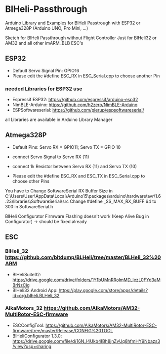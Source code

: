 # BlHeli-Passthrough
Arduino Library and Examples for BlHeli Passtrough with ESP32 or Atmega328P (Arduino UNO, Pro Mini, ...)


Sketch for BlHeli Passthrough without Flight Controller Just for BlHeli32 or AM32 and all other imARM_BLB ESC's


## ESP32
- Default Servo Signal Pin: GPIO16
- Please edit the #define ESC_RX in ESC_Serial.cpp to choose another Pin


### needed Libraries for ESP32 use
- Espressif ESP32: https://github.com/espressif/arduino-esp32
- NimBLE-Arduino: https://github.com/h2zero/NimBLE-Arduino
- ESPSoftwareserial: https://github.com/plerup/espsoftwareserial/

all Libraries are available in Arduino Library Manager

## Atmega328P
- Default Pins: Servo RX = GPIO11; Servo TX = GPIO 10
- connect Servo Signal to Servo RX (11)
- connect 1k Resistor between Servo RX (11) and Servo TX (10)

- Please edit the #define ESC_RX and ESC_TX in ESC_Serial.cpp to choose other Pins

You have to Change SoftwareSerial RX Buffer Size in C:\Users\User\AppData\Local\Arduino15\packages\arduino\hardware\avr\1.6.23\libraries\SoftwareSerial\src
Change #define _SS_MAX_RX_BUFF 64 to 300 in SoftwareSerial.h

BlHeli Configurator Firmware Flashing doesn't work (Keep Alive Bug in Configurator) -> should be fixed already

## ESC
### BlHeli_32 https://github.com/bitdump/BLHeli/tree/master/BLHeli_32%20ARM
- BlHeliSuite32: https://drive.google.com/drive/folders/1Y1bUMnRRolmMD_lezL0FYd3aMBrNzCig
- BlHeli32 Android App: https://play.google.com/store/apps/details?id=org.blheli.BLHeli_32

### AlkaMotors_32 https://github.com/AlkaMotors/AM32-MultiRotor-ESC-firmware
- ESCConfigTool: https://github.com/AlkaMotors/AM32-MultiRotor-ESC-firmware/tree/master/Release/CONFIG%20TOOL
- BlHeliConfigurator 1.3.0: https://drive.google.com/file/d/16N_l4Ukb4IBh8jnZvUq8hfmHY9Nbazs3/view?usp=sharing

